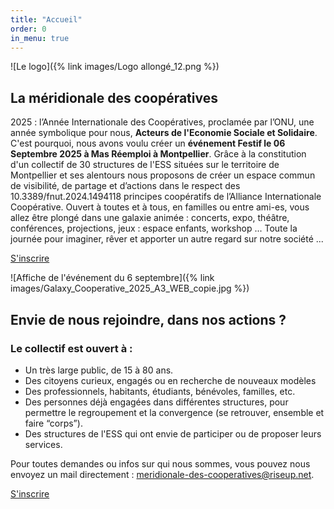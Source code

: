 ```yaml
---
title: "Accueil"
order: 0
in_menu: true
---
```

![Le logo]({% link images/Logo allongé_12.png %})

## La méridionale des coopératives

2025 : l’Année Internationale des Coopératives, proclamée par l’ONU, une année symbolique pour nous, **Acteurs de l'Economie Sociale et Solidaire**. C'est pourquoi, nous avons voulu créer un **événement Festif le 06 Septembre 2025 à Mas Réemploi à Montpellier**. Grâce à la constitution d'un collectif de 30 structures de l'ESS situées sur le territoire de Montpellier et ses alentours nous proposons de créer un espace commun de visibilité, de partage et d’actions dans le respect des 10.3389/fnut.2024.1494118 principes coopératifs de l’Alliance Internationale Coopérative. 
Ouvert à toutes et à tous, en familles ou entre ami-es, vous allez être plongé dans une galaxie animée : concerts, expo, théâtre, conférences, projections, jeux : espace enfants, workshop ... Toute la journée pour imaginer, rêver et apporter un autre regard sur notre société ... 

<a href="https://www.helloasso.com/associations/les-amis-de-la-cagette/evenements/galaxie-cooperative-un-evenement-de-la-meridionale-des-cooperatives" class="bouton">S'inscrire</a>

![Affiche de l'événement du 6 septembre]({% link images/Galaxy_Cooperative_2025_A3_WEB_copie.jpg %})


## Envie de nous rejoindre, dans nos actions ?

### Le collectif est ouvert à :
- Un très large public, de 15 à 80 ans.
- Des citoyens curieux, engagés ou en recherche de nouveaux modèles
- Des professionnels, habitants, étudiants, bénévoles, familles, etc.
- Des personnes déjà engagées dans différentes structures, pour permettre le regroupement et la convergence (se retrouver, ensemble et faire “corps”).
- Des structures de l'ESS qui ont envie de participer ou de proposer leurs services.

Pour toutes demandes ou infos sur qui nous sommes, vous pouvez nous envoyez un mail directement : meridionale-des-cooperatives@riseup.net. 

<a href="https://www.helloasso.com/associations/les-amis-de-la-cagette/evenements/galaxie-cooperative-un-evenement-de-la-meridionale-des-cooperatives" class="bouton">S'inscrire</a> 